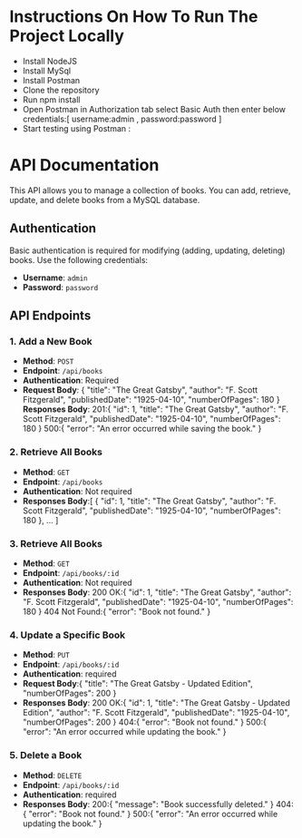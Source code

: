 # Instructions On How To Run The Project Locally
- Install NodeJS 
- Install MySql 
- Install Postman
- Clone the repository 
- Run npm install 
- Open Postman in Authorization tab select Basic Auth then enter below credentials:[
 username:admin  , password:password
]
- Start testing using Postman :

# API Documentation
This API allows you to manage a collection of books. You can add, retrieve, update, and delete books from a MySQL database.

## Authentication

Basic authentication is required for modifying (adding, updating, deleting) books. Use the following credentials:

- **Username**: `admin`
- **Password**: `password`

## API Endpoints

### 1. Add a New Book

- **Method**: `POST`
- **Endpoint**: `/api/books`
- **Authentication**: Required
- **Request Body**:
  {
    "title": "The Great Gatsby",
    "author": "F. Scott Fitzgerald",
    "publishedDate": "1925-04-10",
    "numberOfPages": 180
  }
  **Responses Body**:
    201:{
  "id": 1,
  "title": "The Great Gatsby",
  "author": "F. Scott Fitzgerald",
  "publishedDate": "1925-04-10",
  "numberOfPages": 180
  }
  500:{
  "error": "An error occurred while saving the book."
  }
  

### 2. Retrieve All Books

- **Method**: `GET`
- **Endpoint**: `/api/books`
- **Authentication**: Not required
- **Responses Body**:[
  {
  "id": 1,
  "title": "The Great Gatsby",
  "author": "F. Scott Fitzgerald",
  "publishedDate": "1925-04-10",
  "numberOfPages": 180
  },
  ...
  ]

### 3. Retrieve All Books

- **Method**: `GET`
- **Endpoint**: `/api/books/:id`
- **Authentication**: Not required
- **Responses Body**:
  200 OK:{
  "id": 1,
  "title": "The Great Gatsby",
  "author": "F. Scott Fitzgerald",
  "publishedDate": "1925-04-10",
  "numberOfPages": 180
  }
  404 Not Found:{
  "error": "Book not found."
  }

### 4. Update a Specific Book

- **Method**: `PUT`
- **Endpoint**: `/api/books/:id`
- **Authentication**: required
- **Request Body**:{
  "title": "The Great Gatsby - Updated Edition",
  "numberOfPages": 200
  }
- **Responses Body**:
  200 OK:{
  "id": 1,
  "title": "The Great Gatsby - Updated Edition",
  "author": "F. Scott Fitzgerald",
  "publishedDate": "1925-04-10",
  "numberOfPages": 200
  }
  404:{
  "error": "Book not found."
  }
  500:{
  "error": "An error occurred while updating the book."
  }

### 5. Delete a Book

- **Method**: `DELETE`
- **Endpoint**: `/api/books/:id`
- **Authentication**: required
- **Responses Body**:
  200:{
  "message": "Book successfully deleted."
  }
  404:{
  "error": "Book not found."
  }
  500:{
  "error": "An error occurred while updating the book."
  }
